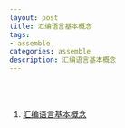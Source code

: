 ```yaml
---
layout: post
title: 汇编语言基本概念
tags:
- assemble
categories: assemble
description: 汇编语言基本概念
---
```






<!-- more -->




<br />
<br />


1. [汇编语言基本概念](http://c.biancheng.net/view/3534.html)


<br />
<br />
<br />

